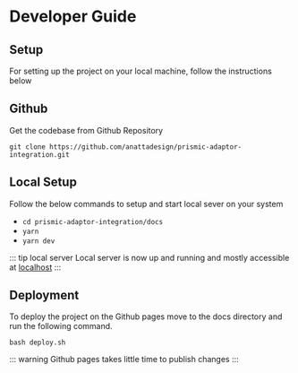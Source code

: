 # Developer Guide

## Setup
For setting up the project on your local machine, follow the instructions below

## Github

Get the codebase from Github Repository

    git clone https://github.com/anattadesign/prismic-adaptor-integration.git

## Local Setup

Follow the below commands to setup and start local sever on your system

- ```cd prismic-adaptor-integration/docs```
- ```yarn```
- ```yarn dev```

::: tip local server
  Local server is now up and running and mostly accessible at [localhost](http://localhost:8080/prismic-adaptor-integration/)
:::

## Deployment
To deploy the project on the Github pages move to the docs directory and run the following command.

    bash deploy.sh

::: warning
  Github pages takes little time to publish changes
:::
